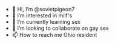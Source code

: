 - 👋 Hi, I’m @sovietpigeon7
- 👀 I’m interested in milf's
- 🌱 I’m currently learning sex
- 💞️ I’m looking to collaborate on gay sex
- 📫 How to reach me Ohio resident

<!---
sovietpigeon7/sovietpigeon7 is a ✨ special ✨ repository because its `README.md` (this file) appears on your GitHub profile.
You can click the Preview link to take a look at your changes.
--->
